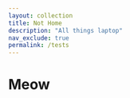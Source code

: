 ```yaml
---
layout: collection
title: Not Home
description: "All things laptop"
nav_exclude: true
permalink: /tests
---
```


# Meow